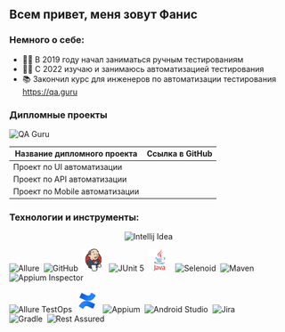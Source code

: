 ## Всем привет, меня зовут Фанис

### Немного о себе:

 - :technologist: В 2019 году начал заниматься ручным тестированиям
 - :astronaut: C 2022  изучаю и занимаюсь автоматизацией тестирования
 - :books: Закончил курс для инженеров по автоматизации тестирования https://qa.guru


### Дипломные проекты

<p align="left">  
 <img src="https://avatars.githubusercontent.com/u/65260527?s=200&v=4" title="QA Guru" alt="QA Guru" width="70" height="70"/>&nbsp;
</p>
 
  |Название дипломного проекта      |Ссылка в GitHub                                    
  |-------------------------------- |--------------------------------------------------|
  | Проект по UI автоматизации      |     |  
  | Проект по API автоматизации     |   |  
  | Проект по Mobile автоматизации  |  |  
  
 
 ### Технологии и инструменты:

<p align="center">  
  <img src="https://img.icons8.com/color/48/000000/intellij-idea.png" title="Intellij Idea" alt="Intellij Idea" width="40" height="40"/>&nbsp; 
  
  <img src="https://images.opencollective.com/allure-report/f14e715/logo/256.png" title="Allure" alt="Allure" width="40" height="40"/>&nbsp;
  <img src="https://img.icons8.com/glyph-neue/344/github.png" title="GitHub" alt="GitHub" width="40" height="40"/>&nbsp;
  <img src="https://github.com/devicons/devicon/blob/master/icons/jenkins/jenkins-original.svg"  title="Jenkins" alt="Jenkins" width="40" height="40"/>&nbsp;
  <img src="https://miro.medium.com/max/1400/1*J8sjpKQJswCKiPUYVefbgQ.jpeg" title="JUnit 5" alt="JUnit 5" width="70" height="40"/>&nbsp;
<img src="https://github.com/devicons/devicon/blob/master/icons/java/java-original-wordmark.svg" title="Java" alt="Java" width="40" height="40"/>&nbsp;
  <img src="https://avatars.githubusercontent.com/u/26328913?s=400&v=4" title="Selenoid" alt="Selenoid" width="50" height="40"/>&nbsp;
    <img src="https://www.svgrepo.com/show/354051/maven.svg" title="Maven"  alt="Maven" width="40" height="40"/>&nbsp;
    <img src="https://github.com/appium/appium-inspector/raw/main/docs/icon.png" title="Appium Inspector" alt="Appium Inspector" width="40" height="40"/>&nbsp; 

  <img src="https://plugins.jetbrains.com/files/12513/183932/icon/pluginIcon.svg" title="Allure TestOps" alt="Allure TestOps" width="40" height="40"/>&nbsp;
  <img src="https://github.com/devicons/devicon/blob/master/icons/confluence/confluence-original.svg" title="Confluence" alt="Confluence" width="40" height="40"/>&nbsp;
  <img src="https://avatars.githubusercontent.com/u/3221291?s=200&v=4" title="Appium" alt="Appium" width="40" height="40"/>&nbsp; 
  <img src="https://cdn.worldvectorlogo.com/logos/android-studio-1.svg" title="Android Studio" alt="Android Studio" width="40" height="40"/>&nbsp; 
  <img src="https://img.icons8.com/color/96/jira.png" title="Jira" alt="Jira" width="40" height="40"/>&nbsp;  
  <img src="https://plugins.gradle.org/shared-assets/shared/images/elephant-corner.png" title="Gradle"  alt="Gradle" width="40" height="40"/>&nbsp;
  <img src="https://avatars.githubusercontent.com/u/19369327?s=200&v=4" title="Rest Assured" alt="Rest Assured" width="40" height="40" /> 
  </p>
  
  

  
    
                                                                                                  





